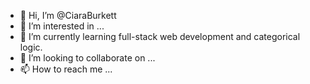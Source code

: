 - 👋 Hi, I’m @CiaraBurkett
- 👀 I’m interested in ...
- 🌱 I’m currently learning full-stack web development and categorical logic.
- 💞️ I’m looking to collaborate on ...
- 📫 How to reach me ...

<!---
CiaraBurkett/CiaraBurkett is a ✨ special ✨ repository because its `README.md` (this file) appears on your GitHub profile.
You can click the Preview link to take a look at your changes.
--->
